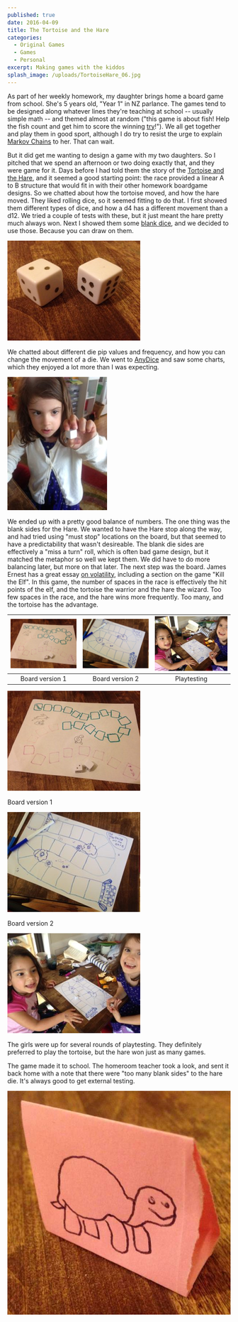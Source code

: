 ```yaml
---
published: true
date: 2016-04-09
title: The Tortoise and the Hare
categories:
  - Original Games
  - Games
  - Personal
excerpt: Making games with the kiddos
splash_image: /uploads/TortoiseHare_06.jpg
---
```

As part of her weekly homework, my daughter brings home a board game from school. She's 5 years old, "Year 1" in NZ parlance. The games tend to be designed along whatever lines they're teaching at school -- usually simple math -- and themed almost at random ("this game is about fish! Help the fish count and get him to score the winning [try](https://en.wikipedia.org/wiki/Try)!"). We all get together and play them in good sport, although I do try to resist the urge to explain [Markov Chains](https://en.wikipedia.org/wiki/Markov_chain) to her. That can wait.

But it did get me wanting to design a game with my two daughters. So I pitched that we spend an afternoon or two doing exactly that, and they were game for it. Days before I had told them the story of the [Tortoise and the Hare](https://en.wikipedia.org/wiki/The_Tortoise_and_the_Hare), and it seemed a good starting point: the race provided a linear A to B structure that would fit in with their other homework boardgame designs. So we chatted about how the tortoise moved, and how the hare moved. They liked rolling dice, so it seemed fitting to do that. I first showed them different types of dice, and how a d4 has a different movement than a d12. We tried a couple of tests with these, but it just meant the hare pretty much always won. Next I showed them some [blank dice](http://amzn.to/28NMdQl), and we decided to use those. Because you can draw on them.

![](/uploads/TortoiseHare_03.jpg)

We chatted about different die pip values and frequency, and how you can change the movement of a die. We went to [AnyDice](http://www.anydice.com) and saw some charts, which they enjoyed a lot more than I was expecting.

![](/uploads/TortoiseHare_06.jpg)

We ended up with a pretty good balance of numbers. The one thing was the blank sides for the Hare. We wanted to have the Hare stop along the way, and had tried using "must stop" locations on the board, but that seemed to have a predictability that wasn't desireable. The blank die sides are effectively a "miss a turn" roll, which is often bad game design, but it matched the metaphor so well we kept them. We did have to do more balancing later, but more on that later. The next step was the board. James Ernest has a great essay [on volatility](http://www.cheapass.com/node/103), including a section on the game "Kill the Elf". In this game, the number of spaces in the race is effectively the hit points of the elf, and the tortoise the warrior and the hare the wizard. Too few spaces in the race, and the hare wins more frequently. Too many, and the tortoise has the advantage.


![](/uploads/TortoiseHare_02.jpg) | ![](/uploads/TortoiseHare_04.jpg) | ![](/uploads/TortoiseHare_05.jpg)
:---: | :---: | :---:
Board version 1 | Board version 2 | Playtesting

![](/uploads/TortoiseHare_02.jpg)

Board version 1

![](/uploads/TortoiseHare_04.jpg)

Board version 2

![](/uploads/TortoiseHare_05.jpg)

The girls were up for several rounds of playtesting. They definitely preferred to play the tortoise, but the hare won just as many games.

The game made it to school. The homeroom teacher took a look, and sent it back home with a note that there were "too many blank sides" to the hare die. It's always good to get external testing.

![](/uploads/TortoiseHare_01.jpg)